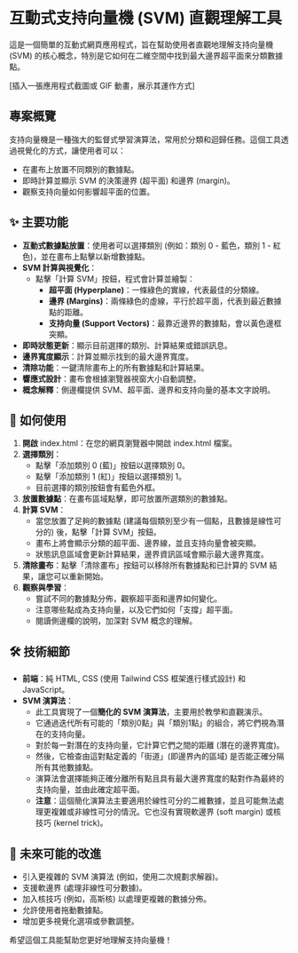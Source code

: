 # **互動式支持向量機 (SVM) 直觀理解工具**

這是一個簡單的互動式網頁應用程式，旨在幫助使用者直觀地理解支持向量機 (SVM) 的核心概念，特別是它如何在二維空間中找到最大邊界超平面來分類數據點。

\[插入一張應用程式截圖或 GIF 動畫，展示其運作方式\]

## **專案概覽**

支持向量機是一種強大的監督式學習演算法，常用於分類和迴歸任務。這個工具透過視覺化的方式，讓使用者可以：

* 在畫布上放置不同類別的數據點。  
* 即時計算並顯示 SVM 的決策邊界 (超平面) 和邊界 (margin)。  
* 觀察支持向量如何影響超平面的位置。

## **✨ 主要功能**

* **互動式數據點放置**：使用者可以選擇類別 (例如：類別 0 \- 藍色，類別 1 \- 紅色)，並在畫布上點擊以新增數據點。  
* **SVM 計算與視覺化**：  
  * 點擊「計算 SVM」按鈕，程式會計算並繪製：  
    * **超平面 (Hyperplane)**：一條綠色的實線，代表最佳的分類線。  
    * **邊界 (Margins)**：兩條綠色的虛線，平行於超平面，代表到最近數據點的距離。  
    * **支持向量 (Support Vectors)**：最靠近邊界的數據點，會以黃色邊框突顯。  
* **即時狀態更新**：顯示目前選擇的類別、計算結果或錯誤訊息。  
* **邊界寬度顯示**：計算並顯示找到的最大邊界寬度。  
* **清除功能**：一鍵清除畫布上的所有數據點和計算結果。  
* **響應式設計**：畫布會根據瀏覽器視窗大小自動調整。  
* **概念解釋**：側邊欄提供 SVM、超平面、邊界和支持向量的基本文字說明。

## **🚀 如何使用**

1. **開啟** index.html：在您的網頁瀏覽器中開啟 index.html 檔案。  
2. **選擇類別**：  
   * 點擊「添加類別 0 (藍)」按鈕以選擇類別 0。  
   * 點擊「添加類別 1 (紅)」按鈕以選擇類別 1。  
   * 目前選擇的類別按鈕會有藍色外框。  
3. **放置數據點**：在畫布區域點擊，即可放置所選類別的數據點。  
4. **計算 SVM**：  
   * 當您放置了足夠的數據點 (建議每個類別至少有一個點，且數據是線性可分的) 後，點擊「計算 SVM」按鈕。  
   * 畫布上將會顯示分類的超平面、邊界線，並且支持向量會被突顯。  
   * 狀態訊息區域會更新計算結果，邊界資訊區域會顯示最大邊界寬度。  
5. **清除畫布**：點擊「清除畫布」按鈕可以移除所有數據點和已計算的 SVM 結果，讓您可以重新開始。  
6. **觀察與學習**：  
   * 嘗試不同的數據點分佈，觀察超平面和邊界如何變化。  
   * 注意哪些點成為支持向量，以及它們如何「支撐」超平面。  
   * 閱讀側邊欄的說明，加深對 SVM 概念的理解。

## **🛠️ 技術細節**

* **前端**：純 HTML, CSS (使用 Tailwind CSS 框架進行樣式設計) 和 JavaScript。  
* **SVM 演算法**：  
  * 此工具實現了一個**簡化的 SVM 演算法**，主要用於教學和直觀演示。  
  * 它通過迭代所有可能的「類別0點」與「類別1點」的組合，將它們視為潛在的支持向量。  
  * 對於每一對潛在的支持向量，它計算它們之間的距離 (潛在的邊界寬度)。  
  * 然後，它檢查由這對點定義的「街道」(即邊界內的區域) 是否能正確分隔所有其他數據點。  
  * 演算法會選擇能夠正確分離所有點且具有最大邊界寬度的點對作為最終的支持向量，並由此確定超平面。  
  * **注意**：這個簡化演算法主要適用於線性可分的二維數據，並且可能無法處理更複雜或非線性可分的情況。它也沒有實現軟邊界 (soft margin) 或核技巧 (kernel trick)。

## **🔮 未來可能的改進**

* 引入更複雜的 SVM 演算法 (例如，使用二次規劃求解器)。  
* 支援軟邊界 (處理非線性可分數據)。  
* 加入核技巧 (例如，高斯核) 以處理更複雜的數據分佈。  
* 允許使用者拖動數據點。  
* 增加更多視覺化選項或參數調整。

希望這個工具能幫助您更好地理解支持向量機！
